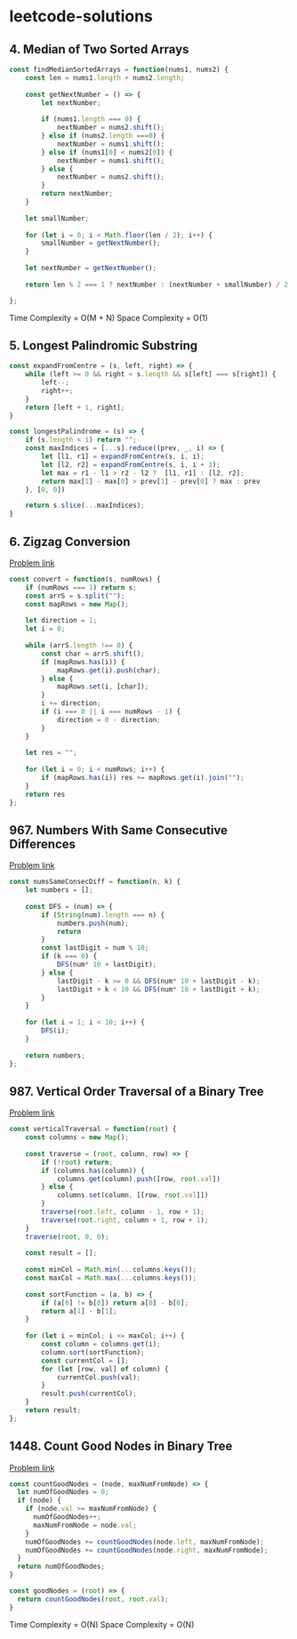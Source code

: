 # leetcode-solutions

## 4. Median of Two Sorted Arrays

```js
const findMedianSortedArrays = function(nums1, nums2) {
    const len = nums1.length + nums2.length;
    
    const getNextNumber = () => {
        let nextNumber;
        
        if (nums1.length === 0) {
            nextNumber = nums2.shift();
        } else if (nums2.length ===0) {
            nextNumber = nums1.shift();
        } else if (nums1[0] < nums2[0]) {
            nextNumber = nums1.shift();
        } else {
            nextNumber = nums2.shift();
        }
        return nextNumber;
    }
    
    let smallNumber;
    
    for (let i = 0; i < Math.floor(len / 2); i++) {
        smallNumber = getNextNumber();
    }
    
    let nextNumber = getNextNumber();
    
    return len % 2 === 1 ? nextNumber : (nextNumber + smallNumber) / 2

};
```

Time Complexity = O(M + N)
Space Complexity = O(1)

## 5. Longest Palindromic Substring

```js
const expandFromCentre = (s, left, right) => {
    while (left >= 0 && right < s.length && s[left] === s[right]) {
        left--;
        right++;
    }
    return [left + 1, right];
}

const longestPalindrome = (s) => {
    if (s.length < 1) return "";
    const maxIndices = [...s].reduce((prev, _, i) => {
        let [l1, r1] = expandFromCentre(s, i, i);
        let [l2, r2] = expandFromCentre(s, i, i + 1);
        let max = r1 - l1 > r2 - l2 ?  [l1, r1] : [l2, r2];
        return max[1] - max[0] > prev[1] - prev[0] ? max : prev
    }, [0, 0])

    return s.slice(...maxIndices);
}
```

## 6. Zigzag Conversion

[Problem link](https://leetcode.com/problems/zigzag-conversion)

```js
const convert = function(s, numRows) {
    if (numRows === 1) return s;
    const arrS = s.split("");
    const mapRows = new Map();
    
    let direction = 1;
    let i = 0;
    
    while (arrS.length !== 0) {
        const char = arrS.shift();        
        if (mapRows.has(i)) {
            mapRows.get(i).push(char);
        } else {
            mapRows.set(i, [char]);
        }        
        i += direction;
        if (i === 0 || i === numRows - 1) {
            direction = 0 - direction;
        }
    }
    
    let res = "";
    
    for (let i = 0; i < numRows; i++) {
        if (mapRows.has(i)) res += mapRows.get(i).join("");
    }
    return res
};
```

## 967. Numbers With Same Consecutive Differences

[Problem link](https://leetcode.com/problems/numbers-with-same-consecutive-differences)

```js
const numsSameConsecDiff = function(n, k) {
    let numbers = [];
    
    const DFS = (num) => {
        if (String(num).length === n) {
            numbers.push(num);
            return
        }
        const lastDigit = num % 10;
        if (k === 0) {
            DFS(num* 10 + lastDigit);
        } else {
            lastDigit - k >= 0 && DFS(num* 10 + lastDigit - k);
            lastDigit + k < 10 && DFS(num* 10 + lastDigit + k);
        }
    }
    
    for (let i = 1; i < 10; i++) {
        DFS(i);
    }
    
    return numbers;
};
```

## 987. Vertical Order Traversal of a Binary Tree

[Problem link](https://leetcode.com/problems/vertical-order-traversal-of-a-binary-tree)

```js
const verticalTraversal = function(root) {
    const columns = new Map();
    
    const traverse = (root, column, row) => {
        if (!root) return;
        if (columns.has(column)) {
            columns.get(column).push([row, root.val])
        } else {
            columns.set(column, [[row, root.val]])
        }
        traverse(root.left, column - 1, row + 1);
        traverse(root.right, column + 1, row + 1);
    }
    traverse(root, 0, 0);
    
    const result = [];
    
    const minCol = Math.min(...columns.keys());
    const maxCol = Math.max(...columns.keys());
    
    const sortFunction = (a, b) => {
        if (a[0] != b[0]) return a[0] - b[0];
        return a[1] - b[1];
    }
    
    for (let i = minCol; i <= maxCol; i++) {
        const column = columns.get(i);
        column.sort(sortFunction);
        const currentCol = [];
        for (let [row, val] of column) {
            currentCol.push(val);
        }
        result.push(currentCol);
    }
    return result;
};
```

## 1448. Count Good Nodes in Binary Tree

[Problem link](https://leetcode.com/problems/count-good-nodes-in-binary-tree)

```js
const countGoodNodes = (node, maxNumFromNode) => {
  let numOfGoodNodes = 0;
  if (node) {
    if (node.val >= maxNumFromNode) {
      numOfGoodNodes++;
      maxNumFromNode = node.val;
    }
    numOfGoodNodes += countGoodNodes(node.left, maxNumFromNode);
    numOfGoodNodes += countGoodNodes(node.right, maxNumFromNode);
  }
  return numOfGoodNodes;
}

const goodNodes = (root) => {
  return countGoodNodes(root, root.val);
}
```

Time Complexity = O(N)
Space Complexity = O(N)
